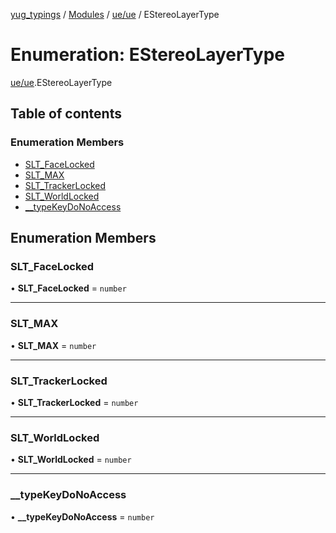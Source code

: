 [yug_typings](../README.md) / [Modules](../modules.md) / [ue/ue](../modules/ue_ue.md) / EStereoLayerType

# Enumeration: EStereoLayerType

[ue/ue](../modules/ue_ue.md).EStereoLayerType

## Table of contents

### Enumeration Members

- [SLT\_FaceLocked](ue_ue.EStereoLayerType.md#slt_facelocked)
- [SLT\_MAX](ue_ue.EStereoLayerType.md#slt_max)
- [SLT\_TrackerLocked](ue_ue.EStereoLayerType.md#slt_trackerlocked)
- [SLT\_WorldLocked](ue_ue.EStereoLayerType.md#slt_worldlocked)
- [\_\_typeKeyDoNoAccess](ue_ue.EStereoLayerType.md#__typekeydonoaccess)

## Enumeration Members

### SLT\_FaceLocked

• **SLT\_FaceLocked** = `number`

___

### SLT\_MAX

• **SLT\_MAX** = `number`

___

### SLT\_TrackerLocked

• **SLT\_TrackerLocked** = `number`

___

### SLT\_WorldLocked

• **SLT\_WorldLocked** = `number`

___

### \_\_typeKeyDoNoAccess

• **\_\_typeKeyDoNoAccess** = `number`
